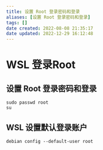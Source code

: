 ```yaml
---
title: 设置 Root 登录密码和登录
aliases: [设置 Root 登录密码和登录]
tags: []
date created: 2022-08-08 21:35:17
date updated: 2022-12-29 16:12:48
---
```


# WSL 登录Root

## 设置 Root 登录密码和登录

```shell
sudo passwd root
su
```

## WSL 设置默认登录账户

```shell
debian config --default-user root
```
